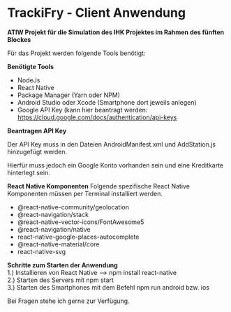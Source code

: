 # TrackiFry - Client Anwendung

**ATIW Projekt für die Simulation des IHK Projektes im Rahmen des fünften Blockes**

Für das Projekt werden folgende Tools benötigt:


**Benötigte Tools**

- NodeJs 
- React Native 
- Package Manager (Yarn oder NPM)
- Android Studio oder Xcode (Smartphone dort jeweils anlegen)
- Google API Key (kann hier beantragt werden: https://cloud.google.com/docs/authentication/api-keys 


**Beantragen API Key**

Der API Key muss in den Dateien AndroidManifest.xml und AddStation.js hinzugefügt werden.

Hierfür muss jedoch ein Google Konto vorhanden sein und eine Kreditkarte hinterlegt sein.


**React Native Komponenten**
Folgende spezifische React Native Komponenten müssen per Terminal installiert werden.

- @react-native-community/geolocation
- @react-navigation/stack
- @react-native-vector-icons/FontAwesome5
- @react-navigation/native
- react-native-google-places-autocomplete
- @react-native-material/core
- react-native-svg

**Schritte zum Starten der Anwendung**\
1.) Installieren von React Native --> npm install react-native \
2.) Starten des Servers mit npm start \
3.) Starten des Smartphones mit dem Befehl npm run android bzw. ios 


Bei Fragen stehe ich gerne zur Verfügung.
